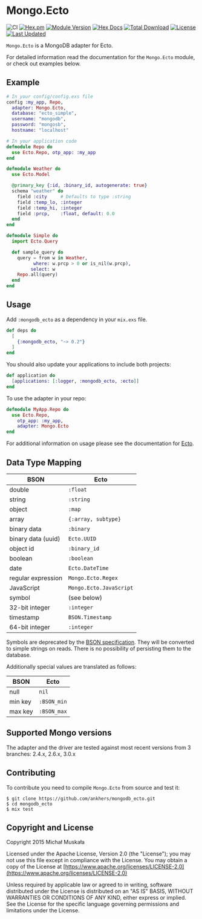 # Mongo.Ecto

![CI](https://github.com/elixir-mongo/mongodb_ecto/actions/workflows/ci.yml/badge.svg)
[![Hex.pm](https://img.shields.io/hexpm/v/mongodb_ecto.svg)](https://hex.pm/packages/mongodb_ecto)
[![Module Version](https://img.shields.io/hexpm/v/mongodb_ecto.svg)](https://hex.pm/packages/mongodb_ecto)
[![Hex Docs](https://img.shields.io/badge/hex-docs-lightgreen.svg)](https://hexdocs.pm/mongodb_ecto/)
[![Total Download](https://img.shields.io/hexpm/dt/mongodb_ecto.svg)](https://hex.pm/packages/mongodb_ecto)
[![License](https://img.shields.io/hexpm/l/mongodb_ecto.svg)](https://github.com/elixir-mongo/mongodb_ecto/blob/master/LICENSE)
[![Last Updated](https://img.shields.io/github/last-commit/elixir-mongo/mongodb_ecto.svg)](https://github.com/elixir-mongo/mongodb_ecto/commits/master)


`Mongo.Ecto` is a MongoDB adapter for Ecto.

For detailed information read the documentation for the `Mongo.Ecto` module,
or check out examples below.

## Example
```elixir
# In your config/config.exs file
config :my_app, Repo,
  adapter: Mongo.Ecto,
  database: "ecto_simple",
  username: "mongodb",
  password: "mongosb",
  hostname: "localhost"

# In your application code
defmodule Repo do
  use Ecto.Repo, otp_app: :my_app
end

defmodule Weather do
  use Ecto.Model

  @primary_key {:id, :binary_id, autogenerate: true}
  schema "weather" do
    field :city     # Defaults to type :string
    field :temp_lo, :integer
    field :temp_hi, :integer
    field :prcp,    :float, default: 0.0
  end
end

defmodule Simple do
  import Ecto.Query

  def sample_query do
    query = from w in Weather,
          where: w.prcp > 0 or is_nil(w.prcp),
         select: w
    Repo.all(query)
  end
end
```

## Usage

Add `:mongodb_ecto` as a dependency in your `mix.exs` file.

```elixir
def deps do
  [
    {:mongodb_ecto, "~> 0.2"}
  ]
end
```

You should also update your applications to include both projects:

```elixir
def application do
  [applications: [:logger, :mongodb_ecto, :ecto]]
end
```

To use the adapter in your repo:

```elixir
defmodule MyApp.Repo do
  use Ecto.Repo,
    otp_app: :my_app,
    adapter: Mongo.Ecto
end
```

For additional information on usage please see the documentation for [Ecto](http://hexdocs.pm/ecto).

## Data Type Mapping

|   BSON                |Ecto|
|   ----------          |------|
|   double              |`:float`|
|   string              |`:string`|
|   object              |`:map`|
|   array               |`{:array, subtype}`|
|   binary data         |`:binary`|
|   binary data (uuid)  |`Ecto.UUID`|
|   object id           |`:binary_id`|
|   boolean             |`:boolean`|
|   date                |`Ecto.DateTime`|
|   regular expression  |`Mongo.Ecto.Regex`|
|   JavaScript          |`Mongo.Ecto.JavaScript`|
|   symbol              |(see below)|
|   32-bit integer      |`:integer`|
|   timestamp           |`BSON.Timestamp`|
|   64-bit integer      |`:integer`|

Symbols are deprecated by the
[BSON specification](http://bsonspec.org/spec.html). They will be converted
to simple strings on reads. There is no possibility of persisting them to
the database.

Additionally special values are translated as follows:

|	BSON        |       Ecto|
|	----------  |       ------|
|    null     |           `nil`|
|    min key  |           `:BSON_min`|
|    max key  |           `:BSON_max`|


## Supported Mongo versions

The adapter and the driver are tested against most recent versions from 3
branches: 2.4.x, 2.6.x, 3.0.x

## Contributing

To contribute you need to compile `Mongo.Ecto` from source and test it:

```
$ git clone https://github.com/ankhers/mongodb_ecto.git
$ cd mongodb_ecto
$ mix test
```

## Copyright and License

Copyright 2015 Michał Muskała

Licensed under the Apache License, Version 2.0 (the "License");
you may not use this file except in compliance with the License.
You may obtain a copy of the License at [https://www.apache.org/licenses/LICENSE-2.0](https://www.apache.org/licenses/LICENSE-2.0)

Unless required by applicable law or agreed to in writing, software
distributed under the License is distributed on an "AS IS" BASIS,
WITHOUT WARRANTIES OR CONDITIONS OF ANY KIND, either express or implied.
See the License for the specific language governing permissions and
limitations under the License.

